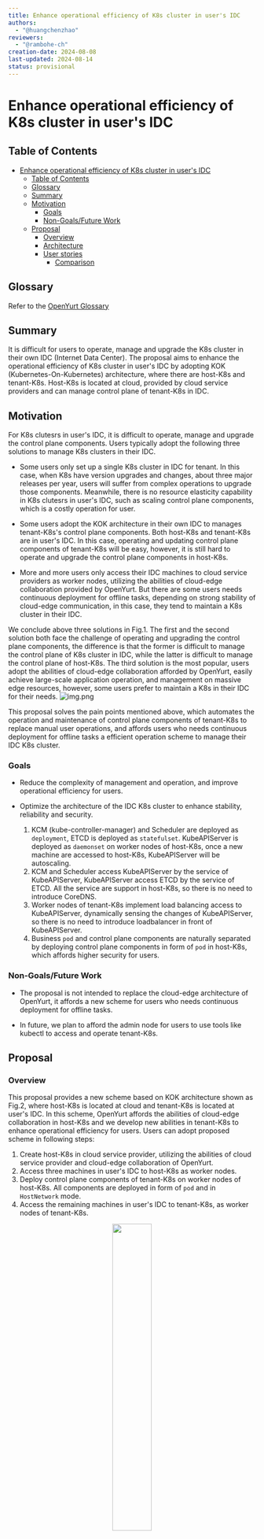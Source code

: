```yaml
---
title: Enhance operational efficiency of K8s cluster in user's IDC
authors:
  - "@huangchenzhao"
reviewers:
  - "@rambohe-ch"
creation-date: 2024-08-08
last-updated: 2024-08-14
status: provisional
---
```


# Enhance operational efficiency of K8s cluster in user's IDC

## Table of Contents

- [Enhance operational efficiency of K8s cluster in user's IDC](#enhance-operational-efficiency-of-K8s-cluster-in-user's-IDC)
  - [Table of Contents](#table-of-contents)
  - [Glossary](#glossary)
  - [Summary](#summary)
  - [Motivation](#motivation)
    - [Goals](#goals)
    - [Non-Goals/Future Work](#non-goalsfuture-work)
  - [Proposal](#proposal)
    - [Overview](#overview)
    - [Architecture](#architecture)
    - [User stories](#user-stories)
      - [Comparison](#comparison)

## Glossary

Refer to the [OpenYurt Glossary](https://github.com/openyurtio/openyurt/blob/master/docs/proposals/00_openyurt-glossary.md)


## Summary

It is difficult for users to operate, manage and upgrade the K8s cluster in their own IDC (Internet Data Center). The proposal aims to enhance the operational efficiency of K8s cluster in user's IDC by adopting KOK (Kubernetes-On-Kubernetes) architecture, where there are host-K8s and tenant-K8s. Host-K8s is located at cloud, provided by cloud service providers and can manage control plane of tenant-K8s in IDC.

## Motivation

For K8s clutesrs in user's IDC, it is difficult to operate, manage and upgrade the control plane components. Users typically adopt the following three solutions to manage K8s clusters in their IDC. 

- Some users only set up a single K8s cluster in IDC for tenant. In this case, when K8s have version upgrades and changes, about three major releases per year, users will suffer from complex operations to upgrade those components. Meanwhile, there is no resource elasticity capability in K8s clutesrs in user's IDC, such as scaling control plane components, which is a costly operation for user.

- Some users adopt the KOK architecture in their own IDC to manages tenant-K8s's control plane components. Both host-K8s and tenant-K8s are in user's IDC. In this case, operating and updating control plane components of tenant-K8s will be easy, however, it is still hard to operate and upgrade the control plane components in host-K8s.

- More and more users only access their IDC machines to cloud service providers as worker nodes, utilizing the abilities of cloud-edge collaboration provided by OpenYurt. But there are some users needs continuous deployment for offline tasks, depending on strong stability of cloud-edge communication, in this case, they tend to maintain a K8s cluster in their IDC.

We conclude above three solutions in Fig.1. The first and the second solution both face the challenge of operating and upgrading the control plane components, the difference is that the former is difficult to manage the control plane of K8s cluster in IDC, while the latter is difficult to manage the control plane of host-K8s. The third solution is the most popular, users adopt the abilities of cloud-edge collaboration afforded by OpenYurt, easily achieve large-scale application operation, and management on massive edge resources, however, some users prefer to maintain a K8s in their IDC for their needs.
![img.png](../img/enhance-efficiency-of-K8s-cluster-in-user's-IDC/fig1.png)

This proposal solves the pain points mentioned above, which automates the operation and maintenance of control plane components of tenant-K8s to replace manual user operations, and affords users who needs continuous deployment for offline tasks a efficient operation scheme to manage their IDC K8s cluster.
### Goals

- Reduce the complexity of management and operation, and improve operational efficiency for users.

- Optimize the architecture of the IDC K8s cluster to enhance stability, reliability and security.
  1. KCM (kube-controller-manager) and Scheduler are deployed as `deployment`, ETCD is deployed as `statefulset`. KubeAPIServer is deployed as `daemonset` on worker nodes of host-K8s, once a new machine are accessed to host-K8s, KubeAPIServer will be autoscaling.
  2. KCM and Scheduler access KubeAPIServer by the service of KubeAPIServer, KubeAPIServer access ETCD by the service of ETCD. All the service are support in host-K8s, so there is no need to introduce CoreDNS.
  3. Worker nodes of tenant-K8s implement load balancing access to KubeAPIServer, dynamically sensing the changes of KubeAPIServer, so there is no need to introduce loadbalancer in front of KubeAPIServer.
  4. Business `pod` and control plane components are naturally separated by deploying control plane components in form of `pod` in host-K8s, which affords higher security for users.

### Non-Goals/Future Work

- The proposal is not intended to replace the cloud-edge architecture of OpenYurt, it affords a new scheme for users who needs continuous deployment for offline tasks.

- In future, we plan to afford the admin node for users to use tools like kubectl to access and operate tenant-K8s.

## Proposal

### Overview

This proposal provides a new scheme based on KOK architecture shown as Fig.2, where host-K8s is located at cloud and tenant-K8s is located at user's IDC. In this scheme, OpenYurt affords the abilities of cloud-edge collaboration in host-K8s and we develop new abilities in tenant-K8s to enhance operational efficiency for users. Users can adopt proposed scheme in following steps:
1. Create host-K8s in cloud service provider, utilizing the abilities of cloud service provider and cloud-edge collaboration of OpenYurt.
2. Access three machines in user's IDC to host-K8s as worker nodes.
3. Deploy control plane components of tenant-K8s on worker nodes of host-K8s. All components are deployed in form of `pod` and in `HostNetwork` mode.
4. Access the remaining machines in user's IDC to tenant-K8s, as worker nodes of tenant-K8s.
<div align="center">
<img src="../img/enhance-efficiency-of-K8s-cluster-in-user's-IDC/fig2.png" width=40% />
</div>

### Architecture

We demonstrate the design of tenant-K8s in Fig.3.
<div align="center">
<img src="../img/enhance-efficiency-of-K8s-cluster-in-user's-IDC/fig3.png" width=90% />
</div>

In tenant-K8s, the designed details are as follows:
- In control plane nodepool, we will afford users the template of control plane components:
  1. KCM and Scheduler are deployed as `deployment`, which both have two replicas. KCM and Scheduler access KubeAPIServer by it's service.
  2. KubeAPIServer is deployed as `daemonset`. KubeAPIServer access ETCD by service of ETCD.
  3. There are two type of ETCD: data and event, which are both deployed as `statefulset`.

- In local nodepool:
  1. We add a new `local` mode in YurtHub. In `local` mode, YurtHub will maintain a loadbalance rule, allowing components like Kubelet to load balancing access to the KubeAPIServer.
  2. yurtadm join affords users to access nodes in their own IDCs to tenant-K8s in `local` mode.

`local` mode YurtHub gets pod's ip in host-K8s's apiserver, and maintains the loadbalance rule to afford load balancing access to APIServer-pods, which is shown in Fig.4.
<div align="center">
<img src="../img/enhance-efficiency-of-K8s-cluster-in-user's-IDC/fig4.png" width=90% />
</div>

### User stories

#### Comparison
We compare above mentioned solutions and proposed scheme, shown in the table:
|  | Solution1 | Solution2 | Solution3 | Proposed |
| --- | --- | --- | --- | --- |
| Architecture | <img src="../img/enhance-efficiency-of-K8s-cluster-in-user's-IDC/solution1.png" width="273"> | <img src="../img/enhance-efficiency-of-K8s-cluster-in-user's-IDC/solution2.png" width="274"> | <img src="../img/enhance-efficiency-of-K8s-cluster-in-user's-IDC/solution3.png" width="268"> | <img src="../img/enhance-efficiency-of-K8s-cluster-in-user's-IDC/fig2.png" width="303"> |
| Operational Efficiency | poor | moderate | good | good |
| Security | poor | poor | good | good |
| Support Multi-tenant | poor | moderate | poor | moderate |
| Installation Difficulty | poor | poor | good | moderate |


We can conclude that both solution 3 and our proposed scheme are suitable for users. Besides, our proposed scheme also meet the needs of users who want to maintain a K8s cluster in their IDC because they deploy continuous deployment for offline tasks and depend on strong stability of cloud-edge communication.

- Users want:
  1. Automatic update and management for control plane components of K8s, instead of cumbersome manual user operation and maintenance.
  2. Convenient resource elasticity capability in their IDC's K8s cluster.
  3. Deploying continuous deployment for offline tasks, which depend on strong stability of cloud-edge communication, so they prefer to maintain a K8s cluster in their IDC.
  4. Security. Business pod and control plane components can be separated.
  5. Multi-tenant edge computing resource isolation in IDC.

Given the advantages outlined above, we recommend these users to adopt the proposed scheme to efficiently manage their K8s cluster in IDC.